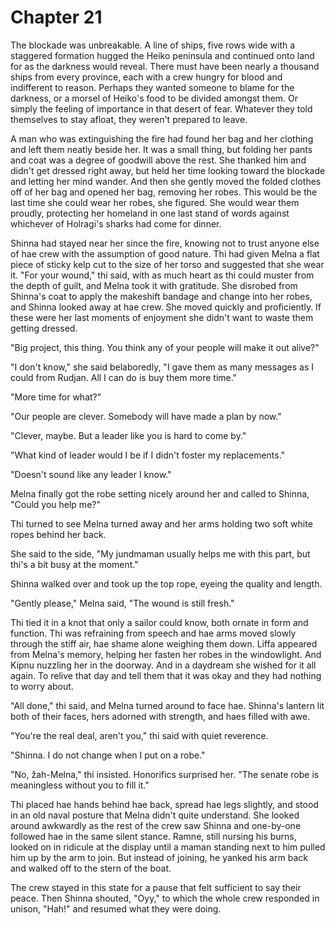 # Chapter 21

The blockade was unbreakable. A line of ships, five rows wide with a staggered formation hugged the Heiko peninsula and continued onto land for as the darkness would reveal. There must have been nearly a thousand ships from every province, each with a crew hungry for blood and indifferent to reason. Perhaps they wanted someone to blame for the darkness, or a morsel of Heiko's food to be divided amongst them. Or simply the feeling of importance in that desert of fear. Whatever they told themselves to stay afloat, they weren't prepared to leave.

A man who was extinguishing the fire had found her bag and her clothing and left them neatly beside her. It was a small thing, but folding her pants and coat was a degree of goodwill above the rest. She thanked him and didn't get dressed right away, but held her time looking toward the blockade and letting her mind wander. And then she gently moved the folded clothes off of her bag and opened her bag, removing her robes. This would be the last time she could wear her robes, she figured. She would wear them proudly, protecting her homeland in one last stand of words against whichever of Holragi's sharks had come for dinner.
 
Shinna had stayed near her since the fire, knowing not to trust anyone else of hae crew with the assumption of good nature. Thi had given Melna a flat piece of sticky kelp cut to the size of her torso and suggested that she wear it. "For your wound," thi said, with as much heart as thi could muster from the depth of guilt, and Melna took it with gratitude. She disrobed from Shinna's coat to apply the makeshift bandage and change into her robes,
 and Shinna looked away at hae crew. She moved quickly and proficiently. If these were her last moments of enjoyment she didn't want to waste them getting dressed.

"Big project, this thing. You think any of your people will make it out alive?"

"I don't know," she said belaboredly, "I gave them as many messages as I could from Rudjan. All I can do is buy them more time."

"More time for what?"

"Our people are clever. Somebody will have made a plan by now."

"Clever, maybe. But a leader like you is hard to come by."

"What kind of leader would I be if I didn't foster my replacements."

"Doesn't sound like any leader I know."

Melna finally got the robe setting nicely around her and called to Shinna, "Could you help me?" 

Thi turned to see Melna turned away and her arms holding two soft white ropes behind her back.

She said to the side, "My jundmaman usually helps me with this part, but thi's a bit busy at the moment."

Shinna walked over and took up the top rope, eyeing the quality and length. 

"Gently please," Melna said, "The wound is still fresh."

Thi tied it in a knot that only a sailor could know, both ornate in form and function. Thi was refraining from speech and hae arms moved slowly through the stiff air, hae shame alone weighing them down. Liffa appeared from Melna's memory, helping her fasten her robes in the windowlight. And Kipnu nuzzling her in the doorway. And in a daydream she wished for it all again. To relive that day and tell them that it was okay and they had nothing to worry about. 

"All done," thi said, and Melna turned around to face hae. Shinna's lantern lit both of their faces, hers adorned with strength, and haes filled with awe.

"You're the real deal, aren't you," thi said with quiet reverence.

"Shinna. I do not change when I put on a robe."

"No, žah-Melna," thi insisted. Honorifics surprised her. "The senate robe is meaningless without you to fill it."

Thi placed hae hands behind hae back, spread hae legs slightly, and stood in an old naval posture that Melna didn't quite understand. She looked around awkwardly as the rest of the crew saw Shinna and one-by-one followed hae in the same silent stance. Ramne, still nursing his burns, looked on in ridicule at the display until a maman standing next to him pulled him up by the arm to join. But instead of joining, he yanked his arm back and walked off to the stern of the boat. 

The crew stayed in this state for a pause that felt sufficient to say their peace. Then Shinna shouted, "Oyy," to which the whole crew responded in unison, "Hah!" and resumed what they were doing.



